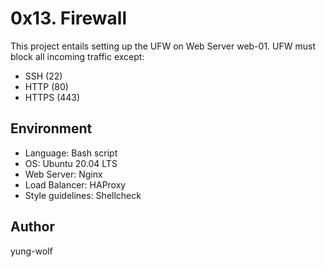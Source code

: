 # 0x13. Firewall
This project entails setting up the UFW on Web Server web-01. UFW must block all incoming traffic except:
- SSH (22)
- HTTP (80)
- HTTPS (443)

## Environment
- Language: Bash script
- OS: Ubuntu 20.04 LTS
- Web Server: Nginx
- Load Balancer: HAProxy
- Style guidelines: Shellcheck

## Author
yung-wolf
